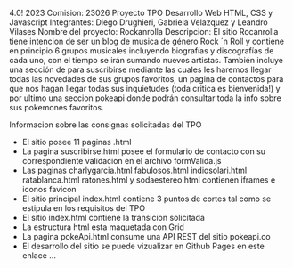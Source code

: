 <codoacodo/> 4.0! 2023
Comision: 23026
Proyecto TPO Desarrollo Web HTML, CSS y Javascript
Integrantes: Diego Drughieri, Gabriela Velazquez y Leandro Vilases
Nombre del proyecto: Rockanrolla
Descripcion: El sitio Rocanrolla tiene intencion de ser un blog de musica de género Rock ´n Roll y contiene en principio 6 grupos musicales incluyendo biografías y discografías de cada uno, con el tiempo se irán sumando nuevos artistas.
También incluye una sección de para suscribirse mediante las cuales les haremos llegar todas las novedades de sus grupos favoritos, un pagina de contactos para que nos hagan llegar todas sus inquietudes (toda critica es bienvenida!) y por ultimo una seccion pokeapi donde podrán consultar toda la info sobre sus pokemones favoritos.

Informacion sobre las consignas solicitadas del TPO
- El sitio posee 11 paginas .html
- La pagina suscribirse.html posee el formulario de contacto con su correspondiente validacion en el archivo formValida.js
- Las paginas charlygarcia.html fabulosos.html indiosolari.html ratablanca.html ratones.html y sodaestereo.html contienen iframes e iconos favicon
- El sitio principal index.html contiene 3 puntos de cortes tal como se estipula en los requisitos del TPO
- El sitio index.html contiene la transicion solicitada
- La estructura html esta maquetada con Grid
- La pagina pokeApi.html consume una API REST del sitio pokeapi.co
- El desarrollo del sitio se puede vizualizar en Github Pages en este enlace ...


